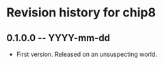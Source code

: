 # Revision history for chip8

## 0.1.0.0 -- YYYY-mm-dd

* First version. Released on an unsuspecting world.
